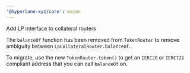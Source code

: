 ```yaml
---
'@hyperlane-xyz/core': major
---
```


Add LP interface to collateral routers

The `balanceOf` function has been removed from `TokenRouter` to remove ambiguity between `LpCollateralRouter.balanceOf`.

To migrate, use the new `TokenRouter.token()` to get an `IERC20` or `IERC721` compliant address that you can call `balanceOf` on.

